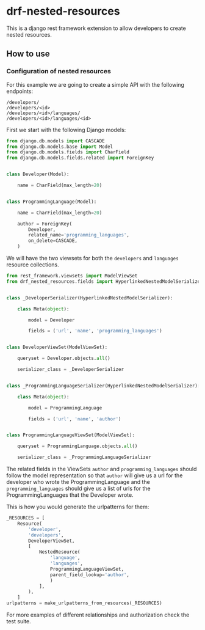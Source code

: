 # drf-nested-resources

This is a django rest framework extension to allow developers to create nested
resources.

## How to use

### Configuration of nested resources

For this example we are going to create a simple API with the following
endpoints:

    /developers/
    /developers/<id>
    /developers/<id>/languages/
    /developers/<id>/languages/<id>

First we start with the following Django models:

```python
from django.db.models import CASCADE
from django.db.models.base import Model
from django.db.models.fields import CharField
from django.db.models.fields.related import ForeignKey


class Developer(Model):

    name = CharField(max_length=20)


class ProgrammingLanguage(Model):

    name = CharField(max_length=20)

    author = ForeignKey(
        Developer, 
        related_name='programming_languages', 
        on_delete=CASCADE,
    )
```

We will have the two viewsets for both the `developers` and `languages` resource
collections.

```python
from rest_framework.viewsets import ModelViewSet
from drf_nested_resources.fields import HyperlinkedNestedModelSerializer


class _DeveloperSerializer(HyperlinkedNestedModelSerializer):

    class Meta(object):

        model = Developer

        fields = ('url', 'name', 'programming_languages')


class DeveloperViewSet(ModelViewSet):

    queryset = Developer.objects.all()

    serializer_class = _DeveloperSerializer


class _ProgrammingLanguageSerializer(HyperlinkedNestedModelSerializer):

    class Meta(object):

        model = ProgrammingLanguage

        fields = ('url', 'name', 'author')


class ProgrammingLanguageViewSet(ModelViewSet):

    queryset = ProgrammingLanguage.objects.all()

    serializer_class = _ProgrammingLanguageSerializer
```

The related fields in the ViewSets `author` and `programming_languages` should
follow the model representation so that `author` will give us a url for the
developer who wrote the ProgrammingLanguage and the `programming_languages`
should give us a list of urls for the ProgrammingLanguages that the Developer
wrote.

This is how you would generate the urlpatterns for them:

```python
_RESOURCES = [
    Resource(
        'developer',
        'developers',
        DeveloperViewSet,
        [
            NestedResource(
                'language',
                'languages',
                ProgrammingLanguageViewSet,
                parent_field_lookup='author',
                )
            ],
        ),
    ]
urlpatterns = make_urlpatterns_from_resources(_RESOURCES)
```

For more examples of different relationships and authorization check the test
suite.
